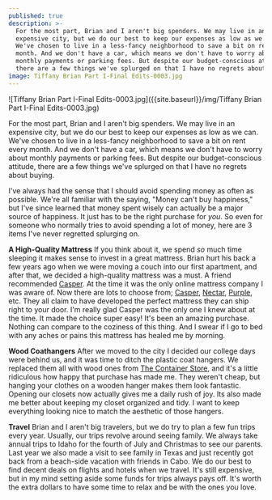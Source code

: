 ```yaml
---
published: true
description: >-
  For the most part, Brian and I aren't big spenders. We may live in an
  expensive city, but we do our best to keep our expenses as low as we can.
  We've chosen to live in a less-fancy neighborhood to save a bit on rent every
  month. And we don't have a car, which means we don't have to worry about
  monthly payments or parking fees. But despite our budget-conscious attitude,
  there are a few things we've splurged on that I have no regrets about buying.
image: Tiffany Brian Part I-Final Edits-0003.jpg
---
```

![Tiffany Brian Part I-Final Edits-0003.jpg]({{site.baseurl}}/img/Tiffany Brian Part I-Final Edits-0003.jpg)

For the most part, Brian and I aren't big spenders. We may live in an expensive city, but we do our best to keep our expenses as low as we can. We've chosen to live in a less-fancy neighborhood to save a bit on rent every month. And we don't have a car, which means we don't have to worry about monthly payments or parking fees. But despite our budget-conscious attitude, there are a few things we've splurged on that I have no regrets about buying.

I've always had the sense that I should avoid spending money as often as possible. We're all familiar with the saying, "Money can't buy happiness," but I've since learned that money spent wisely can actually be a major source of happiness. It just has to be the right purchase for _you_. So even for someone who normally tries to avoid spending a lot of money, here are 3 items I've never regretted splurging on. 

**A High-Quality Mattress**
If you think about it, we spend _so_ much time sleeping it makes sense to invest in a great mattress. Brian hurt his back a few years ago when we were moving a couch into our first apartment, and after that, we decided a high-quality mattress was a must. A friend recommended [Casper](https://casper.com/friends/tiffanyturley). At the time it was the only online mattress company I was aware of. Now there are lots to choose from; [Casper](https://casper.com/friends/tiffanyturley), [Nectar](https://www.nectarsleep.com/), [Purple](https://purple.com/), etc. They all claim to have developed the perfect mattress they can ship right to your door. I'm really glad Casper was the only one I knew about at the time. It made the choice super easy! It's been an amazing purchase. Nothing can compare to the coziness of this thing. And I swear if I go to bed with any aches or pains this mattress has healed me by morning.

**Wood Coathangers**
After we moved to the city I decided our college days were behind us, and it was time to ditch the plastic coat hangers. We replaced them all with wood ones from [The Container Store](https://www.containerstore.com/s/closet/hangers/wooden/petite-basic-natural-wooden-hangers/123d?productId=11007382), and it's a little ridiculous how happy that purchase has made me. They weren't cheap, but hanging your clothes on a wooden hanger makes them look fantastic. Opening our closets now actually gives me a daily rush of joy. Its also made me better about keeping my closet organized and tidy. I want to keep everything looking nice to match the aesthetic of those hangers.

**Travel**
Brian and I aren't big travelers, but we do try to plan a few fun trips every year. Usually, our trips revolve around seeing family. We always take annual trips to Idaho for the fourth of July and Christmas to see our parents. Last year we also made a visit to see family in Texas and just recently got back from a beach-side vacation with friends in Cabo. We do our best to find decent deals on flights and hotels when we travel. It's still expensive, but in my mind setting aside some funds for trips always pays off. It's worth the extra dollars to have some time to relax and be with the ones you love.
